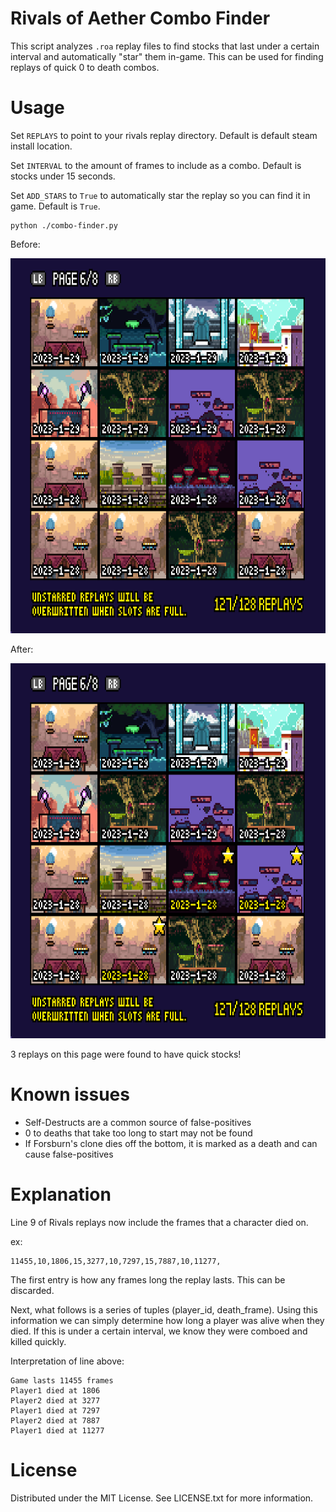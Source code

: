 # Rivals of Aether Combo Finder

This script analyzes `.roa` replay files to find stocks that last under a certain interval and automatically "star" them in-game. This can be used for finding replays of quick 0 to death combos.

# Usage

Set `REPLAYS` to point to your rivals replay directory. Default is default steam install location.

Set `INTERVAL` to the amount of frames to include as a combo. Default is stocks under 15 seconds.

Set `ADD_STARS` to `True` to automatically star the replay so you can find it in game. Default is `True`.

```
python ./combo-finder.py
```

Before:

<img src="img/before.png" width="600" height="600">


After:

<img src="img/after.png" width="600" height="600">

3 replays on this page were found to have quick stocks!

# Known issues

* Self-Destructs are a common source of false-positives
* 0 to deaths that take too long to start may not be found
* If Forsburn's clone dies off the bottom, it is marked as a death and can cause false-positives

# Explanation

Line 9 of Rivals replays now include the frames that a character died on.

ex:

```
11455,10,1806,15,3277,10,7297,15,7887,10,11277,
```

The first entry is how any frames long the replay lasts. This can be discarded.

Next, what follows is a series of tuples (player_id, death_frame). Using this information we can simply determine how long a player was alive when they died. If this is under a certain interval, we know they were comboed and killed quickly.

Interpretation of line above:
```
Game lasts 11455 frames
Player1 died at 1806
Player2 died at 3277
Player1 died at 7297
Player2 died at 7887
Player1 died at 11277
```

# License

Distributed under the MIT License. See LICENSE.txt for more information.